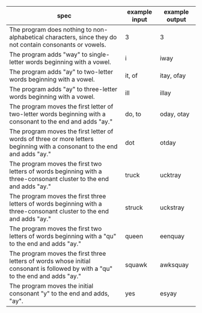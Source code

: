 | **spec** | **example input** | **example output** |
|------|---|---|
| The program does nothing to non-alphabetical characters, since they do not contain consonants or vowels. | 3 | 3 |
| The program adds "way" to single-letter words beginning with a vowel. | i | iway |
| The program adds "ay" to two-letter words beginning with a vowel. | it, of | itay, ofay |
| The program adds "ay" to three-letter words beginning with a vowel. | ill | illay |
| The program moves the first letter of two-letter words beginning with a consonant to the end and adds "ay." | do, to | oday, otay |
| The program moves the first letter of words of three or more letters beginning with a consonant to the end and adds "ay." | dot | otday |
| The program moves the first two letters of words beginning with a three-consonant cluster to the end and adds "ay." | truck | ucktray |
| The program moves the first three letters of words beginning with a three-consonant cluster to the end and adds "ay." | struck | uckstray |
| The program moves the first two letters of words beginning with a "qu" to the end and adds "ay." | queen | eenquay |
| The program moves the first three letters of words whose initial consonant is followed by with a "qu" to the end and adds "ay." | squawk | awksquay |
| The program moves the initial consonant "y" to the end and adds, "ay". | yes | esyay |